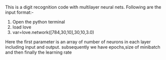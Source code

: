 This is a digit recognition code with multilayer neural nets.
Following are the input format:-
1. Open the python terminal
2. load love
3. var=love.network([784,30,10],30,10,3.0)

Here the first parameter is an array of number of neurons in each layer including input and output.
subsequently we have epochs,size of minibatch and then finally the learning rate